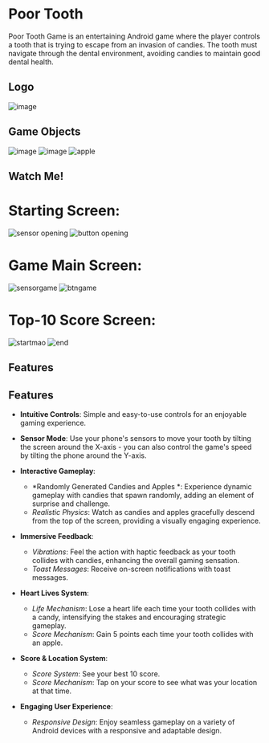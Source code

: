 


# Poor Tooth

Poor Tooth Game is an entertaining Android game where the player controls a tooth that is trying to escape from an invasion of candies. The tooth must navigate through the dental environment, avoiding candies to maintain good dental health.


## Logo 
![image](https://github.com/NetanelBCN/Poor_Tooth/assets/134021385/7fc07207-1416-4392-aa54-bd3f0249915d)



## Game Objects
![image](https://github.com/NetanelBCN/Poor_Tooth/assets/134021385/4d830422-21b6-4e4e-a6ce-2c43b6789b89)   ![image](https://github.com/NetanelBCN/Poor_Tooth/assets/134021385/ecaef7f1-309d-44d4-982f-5bd17c021365)   ![apple](https://github.com/NetanelBCN/Poor_Tooth/assets/134021385/44a84560-ddeb-422c-b756-fe46f51e9bed)










## Watch Me!
# Starting Screen:

![sensor opening](https://github.com/NetanelBCN/Poor_Tooth/assets/134021385/5050c6bb-fc8d-4717-a807-f3e4e51d6b01)   ![button opening](https://github.com/NetanelBCN/Poor_Tooth/assets/134021385/7960d6de-b683-4648-95ae-0a12f4b5e783)

# Game Main Screen:

![sensorgame](https://github.com/NetanelBCN/Poor_Tooth/assets/134021385/496e565f-e451-48a9-b80a-7f9d82bad809)   ![btngame](https://github.com/NetanelBCN/Poor_Tooth/assets/134021385/7c034c2e-d95b-48d6-b377-85d4e7c2d38b)

# Top-10 Score Screen:
![startmao](https://github.com/NetanelBCN/Poor_Tooth/assets/134021385/3e56fee1-0e1e-48b4-9845-77dc29a63810)   ![end](https://github.com/NetanelBCN/Poor_Tooth/assets/134021385/3006f70d-f66c-4755-80a0-0467fad656db)




## Features
## Features

- **Intuitive Controls**: Simple and easy-to-use controls for an enjoyable gaming experience.
- **Sensor Mode**: Use your phone's sensors to move your tooth by tilting the screen around the X-axis - you can also control the game's speed by tilting the phone around the Y-axis.



- **Interactive Gameplay**:
  - *Randomly Generated Candies and Apples *: Experience dynamic gameplay with candies that spawn randomly, adding an element of surprise and challenge.
  - *Realistic Physics*: Watch as candies and apples gracefully descend from the top of the screen, providing a visually engaging experience.

- **Immersive Feedback**:
  - *Vibrations*: Feel the action with haptic feedback as your tooth collides with candies, enhancing the overall gaming sensation.
  - *Toast Messages*: Receive on-screen notifications with toast messages.

- **Heart Lives System**:
  - *Life Mechanism*: Lose a heart life each time your tooth collides with a candy, intensifying the stakes and encouraging strategic gameplay.
  - *Score Mechanism*: Gain 5 points each time  your tooth collides with an apple.
    
- **Score & Location System**:
  - *Score System*: See your best 10 score.
  - *Score Mechanism*: Tap on your score to see what was your location at that time.
  
- **Engaging User Experience**:
  - *Responsive Design*: Enjoy seamless gameplay on a variety of Android devices with a responsive and adaptable design.
 

